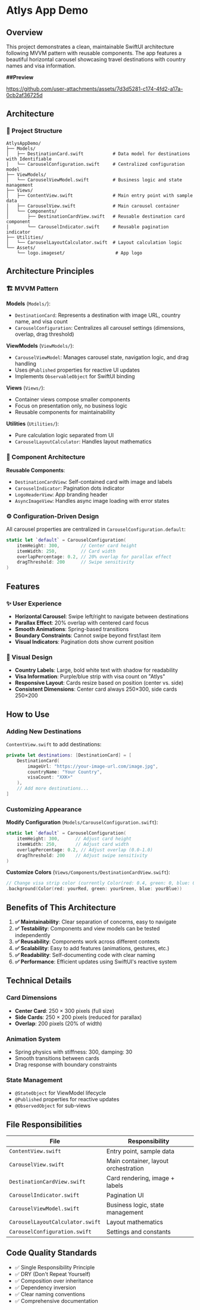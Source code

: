 # Atlys App Demo 

## Overview
This project demonstrates a clean, maintainable SwiftUI architecture following MVVM pattern with reusable components. The app features a beautiful horizontal carousel showcasing travel destinations with country names and visa information.

**##Preview**

https://github.com/user-attachments/assets/7d3d5281-c174-4fd2-a17a-0cb2af36725d



## Architecture

### 📁 Project Structure

```
AtlysAppDemo/
├── Models/
│   ├── DestinationCard.swift           # Data model for destinations with Identifiable
│   └── CarouselConfiguration.swift     # Centralized configuration model
├── ViewModels/
│   └── CarouselViewModel.swift         # Business logic and state management
├── Views/
│   ├── ContentView.swift               # Main entry point with sample data
│   ├── CarouselView.swift              # Main carousel container
│   └── Components/
│       ├── DestinationCardView.swift   # Reusable destination card component
│       └── CarouselIndicator.swift     # Reusable pagination indicator
├── Utilities/
│   └── CarouselLayoutCalculator.swift  # Layout calculation logic
└── Assets/
    └── logo.imageset/                   # App logo
```

## Architecture Principles

### 🏗️ MVVM Pattern

**Models** (`Models/`):
- `DestinationCard`: Represents a destination with image URL, country name, and visa count
- `CarouselConfiguration`: Centralizes all carousel settings (dimensions, overlap, drag threshold)

**ViewModels** (`ViewModels/`):
- `CarouselViewModel`: Manages carousel state, navigation logic, and drag handling
- Uses `@Published` properties for reactive UI updates
- Implements `ObservableObject` for SwiftUI binding

**Views** (`Views/`):
- Container views compose smaller components
- Focus on presentation only, no business logic
- Reusable components for maintainability

**Utilities** (`Utilities/`):
- Pure calculation logic separated from UI
- `CarouselLayoutCalculator`: Handles layout mathematics

### 🎨 Component Architecture

**Reusable Components**:
- `DestinationCardView`: Self-contained card with image and labels
- `CarouselIndicator`: Pagination dots indicator
- `LogoHeaderView`: App branding header
- `AsyncImageView`: Handles async image loading with error states

### ⚙️ Configuration-Driven Design

All carousel properties are centralized in `CarouselConfiguration.default`:
```swift
static let `default` = CarouselConfiguration(
    itemHeight: 300,        // Center card height
    itemWidth: 250,         // Card width
    overlapPercentage: 0.2, // 20% overlap for parallax effect
    dragThreshold: 200      // Swipe sensitivity
)
```

## Features

### ✨ User Experience
- **Horizontal Carousel**: Swipe left/right to navigate between destinations
- **Parallax Effect**: 20% overlap with centered card focus
- **Smooth Animations**: Spring-based transitions
- **Boundary Constraints**: Cannot swipe beyond first/last item
- **Visual Indicators**: Pagination dots show current position

### 🎨 Visual Design
- **Country Labels**: Large, bold white text with shadow for readability
- **Visa Information**: Purple/blue strip with visa count on "Atlys"
- **Responsive Layout**: Cards resize based on position (center vs. side)
- **Consistent Dimensions**: Center card always 250×300, side cards 250×200

## How to Use

### Adding New Destinations

 `ContentView.swift` to add destinations:

```swift
private let destinations: [DestinationCard] = [
    DestinationCard(
        imageUrl: "https://your-image-url.com/image.jpg",
        countryName: "Your Country",
        visaCount: "XXK+"
    ),
    // Add more destinations...
]
```

### Customizing Appearance

**Modify Configuration** (`Models/CarouselConfiguration.swift`):
```swift
static let `default` = CarouselConfiguration(
    itemHeight: 300,      // Adjust card height
    itemWidth: 250,       // Adjust card width
    overlapPercentage: 0.2, // Adjust overlap (0.0-1.0)
    dragThreshold: 200    // Adjust swipe sensitivity
)
```

**Customize Colors** (`Views/Components/DestinationCardView.swift`):
```swift
// Change visa strip color (currently Color(red: 0.4, green: 0, blue: 0.8))
.background(Color(red: yourRed, green: yourGreen, blue: yourBlue))
```

## Benefits of This Architecture

1. **✅ Maintainability**: Clear separation of concerns, easy to navigate
2. **✅ Testability**: Components and view models can be tested independently
3. **✅ Reusability**: Components work across different contexts
4. **✅ Scalability**: Easy to add features (animations, gestures, etc.)
5. **✅ Readability**: Self-documenting code with clear naming
6. **✅ Performance**: Efficient updates using SwiftUI's reactive system

## Technical Details

### Card Dimensions
- **Center Card**: 250 × 300 pixels (full size)
- **Side Cards**: 250 × 200 pixels (reduced for parallax)
- **Overlap**: 200 pixels (20% of width)

### Animation System
- Spring physics with stiffness: 300, damping: 30
- Smooth transitions between cards
- Drag response with boundary constraints

### State Management
- `@StateObject` for ViewModel lifecycle
- `@Published` properties for reactive updates
- `@ObservedObject` for sub-views

## File Responsibilities

| File | Responsibility |
|------|---------------|
| `ContentView.swift` | Entry point, sample data |
| `CarouselView.swift` | Main container, layout orchestration |
| `DestinationCardView.swift` | Card rendering, image + labels |
| `CarouselIndicator.swift` | Pagination UI |
| `CarouselViewModel.swift` | Business logic, state management |
| `CarouselLayoutCalculator.swift` | Layout mathematics |
| `CarouselConfiguration.swift` | Settings and constants |

## Code Quality Standards

- ✅ Single Responsibility Principle
- ✅ DRY (Don't Repeat Yourself)
- ✅ Composition over inheritance
- ✅ Dependency inversion
- ✅ Clear naming conventions
- ✅ Comprehensive documentation
